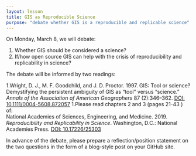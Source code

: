 ```yaml
---
layout: lesson
title: GIS as Reproducible Science
purpose: "debate whether GIS is a reproducible and replicable science"
---
```


On Monday, March 8, we will debate:
1. Whether GIS should be considered a science?
1. If/how open source GIS can help with the crisis of reproducibility and replicability in science?

The debate will be informed by two readings:

1.Wright, D. J., M. F. Goodchild, and J. D. Proctor. 1997. GIS: Tool or science? Demystifying the persistent ambiguity of GIS as “tool” versus “science.” *Annals of the Association of American Geographers* 87 (2):346–362. [DOI: 10.1111/0004-5608.872057](https://doi.org/10.1111/0004-5608.872057)
1.Please read chapters 2 and 3 (pages 21-43 ) of: <br>
National Academies of Sciences, Engineering, and Medicine. 2019. *Reproducibility and Replicability in Science*. Washington, D.C.: National Academies Press. [DOI: 10.17226/25303](https://doi.org/10.17226/25303)

In advance of the debate, please prepare a reflection/position statement on the two questions in the form of a blog-style post on your GitHub site.
